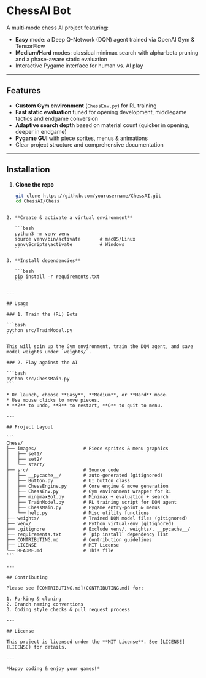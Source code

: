 # ChessAI Bot

A multi‐mode chess AI project featuring:

- **Easy** mode: a Deep Q-Network (DQN) agent trained via OpenAI Gym & TensorFlow  
- **Medium/Hard** modes: classical minimax search with alpha-beta pruning and a phase-aware static evaluation  
- Interactive Pygame interface for human vs. AI play  

---

## Features

- **Custom Gym environment** (`ChessEnv.py`) for RL training  
- **Fast static evaluation** tuned for opening development, middlegame tactics and endgame conversion  
- **Adaptive search depth** based on material count (quicker in opening, deeper in endgame)  
- **Pygame GUI** with piece sprites, menus & animations  
- Clear project structure and comprehensive documentation  

---

## Installation

1. **Clone the repo**  
   ```bash
   git clone https://github.com/yourusername/ChessAI.git
   cd ChessAI/Chess
````

2. **Create & activate a virtual environment**

   ```bash
   python3 -m venv venv
   source venv/bin/activate       # macOS/Linux
   venv\Scripts\activate          # Windows
   ```

3. **Install dependencies**

   ```bash
   pip install -r requirements.txt
   ```

---

## Usage

### 1. Train the (RL) Bots

```bash
python src/TrainModel.py
```

This will spin up the Gym environment, train the DQN agent, and save model weights under `weights/`.

### 2. Play against the AI

```bash
python src/ChessMain.py
```

* On launch, choose **Easy**, **Medium**, or **Hard** mode.
* Use mouse clicks to move pieces.
* **Z** to undo, **R** to restart, **Q** to quit to menu.

---

## Project Layout

```
Chess/                      
├── images/                 # Piece sprites & menu graphics  
│   ├── set1/  
│   ├── set2/  
│   └── start/  
├── src/                    # Source code  
│   ├── __pycache__/        # auto-generated (gitignored)  
│   ├── Button.py           # UI button class  
│   ├── ChessEngine.py      # Core engine & move generation  
│   ├── ChessEnv.py         # Gym environment wrapper for RL  
│   ├── minimaxBot.py       # Minimax + evaluation + search  
│   ├── TrainModel.py       # RL training script for DQN agent  
│   ├── ChessMain.py        # Pygame entry-point & menus  
│   └── help.py             # Misc utility functions  
├── weights/                # Trained DQN model files (gitignored)  
├── venv/                   # Python virtual-env (gitignored)  
├── .gitignore              # Exclude venv/, weights/, __pycache__/  
├── requirements.txt        # `pip install` dependency list  
├── CONTRIBUTING.md         # Contribution guidelines  
├── LICENSE                 # MIT License  
└── README.md               # This file  
```

---

## Contributing

Please see [CONTRIBUTING.md](CONTRIBUTING.md) for:

1. Forking & cloning
2. Branch naming conventions
3. Coding style checks & pull request process

---

## License

This project is licensed under the **MIT License**. See [LICENSE](LICENSE) for details.

---

*Happy coding & enjoy your games!*


